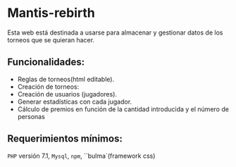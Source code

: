 # Mantis-rebirth
Esta web está destinada a usarse para almacenar y gestionar datos de los torneos que se quieran hacer.
## Funcionalidades:
* Reglas de torneos(html editable).
* Creación de torneos:
* Creación de usuarios (jugadores).
* Generar estadísticas con cada jugador.
* Cálculo de premios en función de la cantidad introducida y el número de personas

## Requerimientos mínimos:
`PHP` versión 7.1, `Mysql`, `npm`, ``bulma`(framework css)
